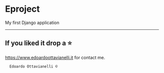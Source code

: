 # Eproject
My first Django application 

--------------------------
If you liked it drop a :star:
--------------------------

https://www.edoardoottavianelli.it for contact me.


      Edoardo Ottavianelli ©
